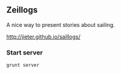 Zeillogs
--------

A nice way to present stories about sailing.

http://jieter.github.io/saillogs/

### Start server
`grunt server`